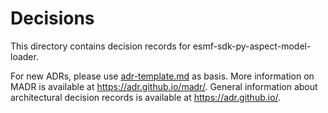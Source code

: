 # Decisions

This directory contains decision records for esmf-sdk-py-aspect-model-loader.

For new ADRs, please use [adr-template.md](adr-template.md) as basis.
More information on MADR is available at <https://adr.github.io/madr/>.
General information about architectural decision records is available at <https://adr.github.io/>.
